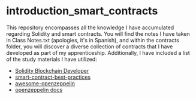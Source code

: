 # introduction_smart_contracts


This repository encompasses all the knowledge I have accumulated regarding Solidity and smart contracts. You will find the notes I have taken in Class Notes.txt (apologies, it's in Spanish), and within the contracts folder, you will discover a diverse collection of contracts that I have developed as part of my apprenticeship. Additionally, I have included a list of the study materials I have utilized:

- [Solidity Blockchain Developer](https://platzi.com/ruta/desarrollo-solidity/?school=_escuela_blockchain)
- [smart-contract-best-practices](https://consensys.github.io/smart-contract-best-practices/)
- [awesome-openzeppelin](https://github.com/OpenZeppelin/awesome-openzeppelin)
- [openzeppelin docs](https://docs.openzeppelin.com/contracts/4.x/)
  
